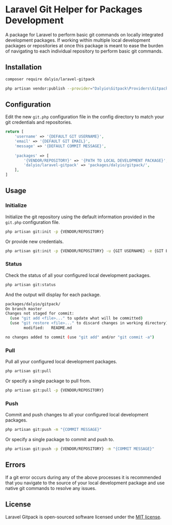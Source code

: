 # Laravel Git Helper for Packages Development

A package for Laravel to perform basic git commands on locally integrated development packages.  If working within multiple local development packages or repositories at once this package is meant to ease the burden of navigating to each individual repository to perform basic git commands.

## Installation

``` bash
composer require dalyio/laravel-gitpack
```

``` bash
php artisan vendor:publish --provider="Dalyio\Gitpack\Providers\GitpackServiceProvider"
```

## Configuration

Edit the new `git.php` configuration file in the config directory to match your git credentials and repositories.

```php
return [
    'username' => '{DEFAULT GIT USERNAME}',
    'email' => '{DEFAULT GIT EMAIL}',
    'message' => '{DEFAULT COMMIT MESSAGE}',
    
    'packages' => [
        '{VENDOR/REPOSITORY}' => '{PATH TO LOCAL DEVELOPMENT PACKAGE}',
        'dalyio/laravel-gitpack' => 'packages/dalyio/gitpack/',
    ],
]
```

## Usage

### Initialize

Initialize the git repository using the default information provided in the `git.php` configuration file.

``` bash
php artisan git:init -p {VENDOR/REPOSITORY}
```

Or provide new credentials.

``` bash
php artisan git:init -p {VENDOR/REPOSITORY} -u {GIT USERNAME} -e {GIT EMAIL}
```

### Status

Check the status of all your configured local development packages.

``` bash
php artisan git:status
```

And the output will display for each package.

``` bash
packages/dalyio/gitpack/
On branch master
Changes not staged for commit:
  (use "git add <file>..." to update what will be committed)
  (use "git restore <file>..." to discard changes in working directory)
        modified:   README.md

no changes added to commit (use "git add" and/or "git commit -a")
```

### Pull

Pull all your configured local development packages.

``` bash
php artisan git:pull
```

Or specify a single package to pull from.

``` bash
php artisan git:pull -p {VENDOR/REPOSITORY}
```

### Push

Commit and push changes to all your configured local development packages.

``` bash
php artisan git:push -m "{COMMIT MESSAGE}"
```

Or specify a single package to commit and push to.

``` bash
php artisan git:push -p {VENDOR/REPOSITORY} -m "{COMMIT MESSAGE}"
```

## Errors

If a git error occurs during any of the above processes it is recommended that you navigate to the source of your local development package and use native git commands to resolve any issues.

## License

Laravel Gitpack is open-sourced software licensed under the [MIT license](LICENSE).
